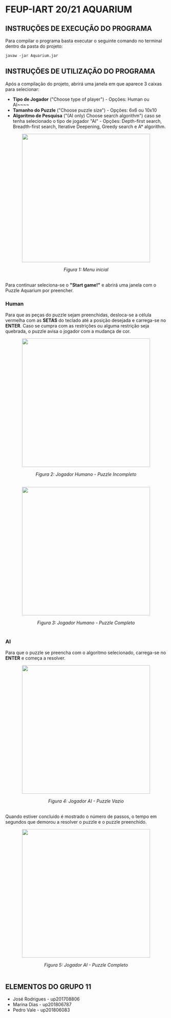 # FEUP-IART 20/21 AQUARIUM
## INSTRUÇÕES DE EXECUÇÃO DO PROGRAMA

Para compilar o programa basta executar o seguinte comando no terminal dentro da pasta do projeto:
~~~ 
javaw -jar Aquarium.jar
~~~

## INSTRUÇÕES DE UTILIZAÇÃO DO PROGRAMA

Após a compilação do projeto, abrirá uma janela em que aparece 3 caixas para selecionar:
* **Tipo de Jogador** ("Choose type of player") - Opções: Human ou AI~~~~
* **Tamanho do Puzzle** ("Choose puzzle size") - Opções: 6x6 ou 10x10
* **Algoritmo de Pesquisa** ("(AI only) Choose search algorithm")  caso se tenha selecionado o tipo de jogador "AI" - Opções: Depth-first search, Breadth-first search, Iterative Deepening, Greedy search e A* algorithm.

[<center><img src="https://i.imgur.com/eLs8VTw.png" width="400"></img></center>](https://i.imgur.com/eLs8VTw.png)

<center><em>Figura 1: Menu inicial</em></center>
<br>

Para continuar seleciona-se o **"Start game!"** e abrirá uma janela com o Puzzle Aquarium por preencher.

### Human
Para que as peças do puzzle sejam preenchidas, desloca-se a célula vermelha com as **SETAS** do teclado até a posição desejada e carrega-se no **ENTER**. Caso se cumpra com as restrições ou alguma restrição seja quebrada, o puzzle avisa o jogador com a mudança de cor.
[<center><img src="https://i.imgur.com/5uc0hF8.png" width="400"></img></center>](https://i.imgur.com/eLs8VTw.png)

<center><em>Figura 2: Jogador Humano - Puzzle Incompleto</em></center>
<br>



[<center><img src="https://i.imgur.com/KPrS8zl.png" width="400"></img></center>](https://i.imgur.com/eLs8VTw.png)

<center><em>Figura 3: Jogador Humano - Puzzle Completo</em></center>
<br>

### AI
Para que o puzzle se preencha com o algoritmo selecionado, carrega-se no **ENTER** e começa a resolver. 

[<center><img src="https://i.imgur.com/hSbPqGZ.png" width="400"></img></center>](https://i.imgur.com/eLs8VTw.png)

<center><em>Figura 4: Jogador AI - Puzzle Vazio</em></center>
<br>

Quando estiver concluido é mostrado o número de passos, o tempo em segundos que demorou a resolver o puzzle e o puzzle preenchido.

[<center><img src="https://i.imgur.com/iVIlpi3.png" width="400"></img></center>](https://i.imgur.com/eLs8VTw.png)

<center><em>Figura 5: Jogador AI - Puzzle Completo</em></center>
<br>
 
## ELEMENTOS DO GRUPO 11
* José Rodrigues - up201708806
* Marina Dias - up201806787
* Pedro Vale - up201806083
